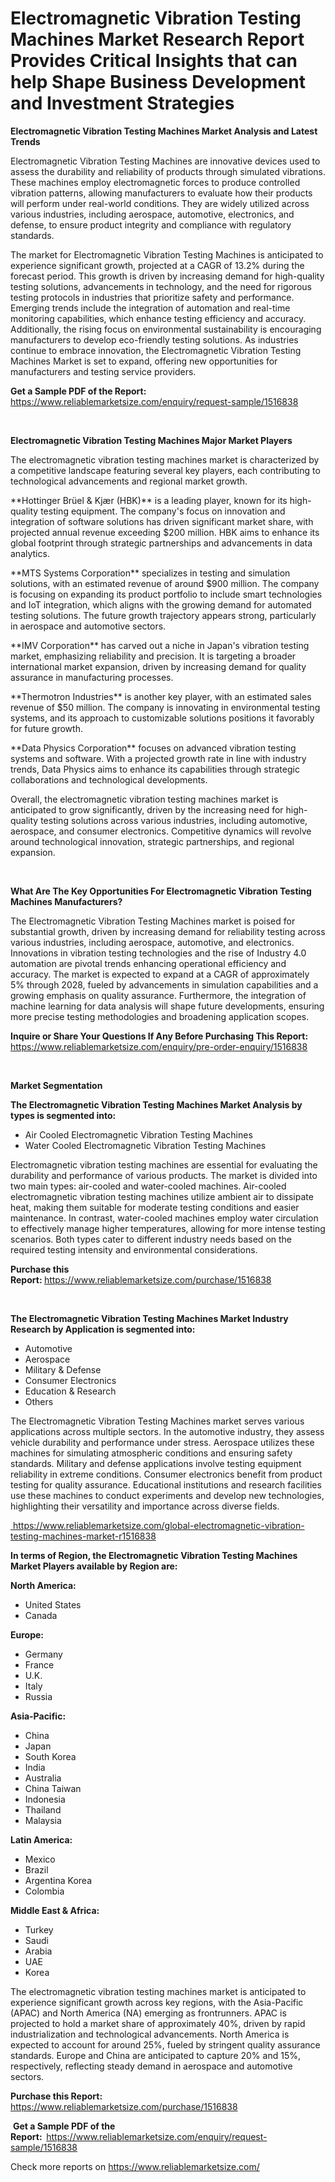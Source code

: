 <p><h1>Electromagnetic Vibration Testing Machines Market Research Report Provides Critical Insights that can help Shape Business Development and Investment Strategies</h1></p><p><strong>Electromagnetic Vibration Testing Machines Market Analysis and Latest Trends</strong></p>
<p><p>Electromagnetic Vibration Testing Machines are innovative devices used to assess the durability and reliability of products through simulated vibrations. These machines employ electromagnetic forces to produce controlled vibration patterns, allowing manufacturers to evaluate how their products will perform under real-world conditions. They are widely utilized across various industries, including aerospace, automotive, electronics, and defense, to ensure product integrity and compliance with regulatory standards.</p><p>The market for Electromagnetic Vibration Testing Machines is anticipated to experience significant growth, projected at a CAGR of 13.2% during the forecast period. This growth is driven by increasing demand for high-quality testing solutions, advancements in technology, and the need for rigorous testing protocols in industries that prioritize safety and performance. Emerging trends include the integration of automation and real-time monitoring capabilities, which enhance testing efficiency and accuracy. Additionally, the rising focus on environmental sustainability is encouraging manufacturers to develop eco-friendly testing solutions. As industries continue to embrace innovation, the Electromagnetic Vibration Testing Machines Market is set to expand, offering new opportunities for manufacturers and testing service providers.</p></p>
<p><strong>Get a Sample PDF of the Report:&nbsp;</strong> <a href="https://www.reliablemarketsize.com/enquiry/request-sample/1516838?utm_campaign=3563&utm_medium=2&utm_source=Github&utm_content=ia&utm_term=30032025&utm_id=electromagnetic-vibration-testing-machines">https://www.reliablemarketsize.com/enquiry/request-sample/1516838</a></p>
<p>&nbsp;</p>
<p><strong>Electromagnetic Vibration Testing Machines Major Market Players</strong></p>
<p><p>The electromagnetic vibration testing machines market is characterized by a competitive landscape featuring several key players, each contributing to technological advancements and regional market growth.</p><p>**Hottinger Brüel & Kjær (HBK)** is a leading player, known for its high-quality testing equipment. The company's focus on innovation and integration of software solutions has driven significant market share, with projected annual revenue exceeding $200 million. HBK aims to enhance its global footprint through strategic partnerships and advancements in data analytics.</p><p>**MTS Systems Corporation** specializes in testing and simulation solutions, with an estimated revenue of around $900 million. The company is focusing on expanding its product portfolio to include smart technologies and IoT integration, which aligns with the growing demand for automated testing solutions. The future growth trajectory appears strong, particularly in aerospace and automotive sectors.</p><p>**IMV Corporation** has carved out a niche in Japan's vibration testing market, emphasizing reliability and precision. It is targeting a broader international market expansion, driven by increasing demand for quality assurance in manufacturing processes.</p><p>**Thermotron Industries** is another key player, with an estimated sales revenue of $50 million. The company is innovating in environmental testing systems, and its approach to customizable solutions positions it favorably for future growth.</p><p>**Data Physics Corporation** focuses on advanced vibration testing systems and software. With a projected growth rate in line with industry trends, Data Physics aims to enhance its capabilities through strategic collaborations and technological developments.</p><p>Overall, the electromagnetic vibration testing machines market is anticipated to grow significantly, driven by the increasing need for high-quality testing solutions across various industries, including automotive, aerospace, and consumer electronics. Competitive dynamics will revolve around technological innovation, strategic partnerships, and regional expansion.</p></p>
<p>&nbsp;</p>
<p><strong>What Are The Key Opportunities For Electromagnetic Vibration Testing Machines Manufacturers?</strong></p>
<p><p>The Electromagnetic Vibration Testing Machines market is poised for substantial growth, driven by increasing demand for reliability testing across various industries, including aerospace, automotive, and electronics. Innovations in vibration testing technologies and the rise of Industry 4.0 automation are pivotal trends enhancing operational efficiency and accuracy. The market is expected to expand at a CAGR of approximately 5% through 2028, fueled by advancements in simulation capabilities and a growing emphasis on quality assurance. Furthermore, the integration of machine learning for data analysis will shape future developments, ensuring more precise testing methodologies and broadening application scopes.</p></p>
<p><strong>Inquire or Share Your Questions If Any Before Purchasing This Report:</strong> <a href="https://www.reliablemarketsize.com/enquiry/pre-order-enquiry/1516838?utm_campaign=3563&utm_medium=2&utm_source=Github&utm_content=ia&utm_term=30032025&utm_id=electromagnetic-vibration-testing-machines">https://www.reliablemarketsize.com/enquiry/pre-order-enquiry/1516838</a></p>
<p>&nbsp;</p>
<p><strong>Market Segmentation</strong></p>
<p><strong>The Electromagnetic Vibration Testing Machines Market Analysis by types is segmented into:</strong></p>
<p><ul><li>Air Cooled Electromagnetic Vibration Testing Machines</li><li>Water Cooled Electromagnetic Vibration Testing Machines</li></ul></p>
<p><p>Electromagnetic vibration testing machines are essential for evaluating the durability and performance of various products. The market is divided into two main types: air-cooled and water-cooled machines. Air-cooled electromagnetic vibration testing machines utilize ambient air to dissipate heat, making them suitable for moderate testing conditions and easier maintenance. In contrast, water-cooled machines employ water circulation to effectively manage higher temperatures, allowing for more intense testing scenarios. Both types cater to different industry needs based on the required testing intensity and environmental considerations.</p></p>
<p><strong>Purchase this Report:&nbsp;</strong><a href="https://www.reliablemarketsize.com/purchase/1516838?utm_campaign=3563&utm_medium=2&utm_source=Github&utm_content=ia&utm_term=30032025&utm_id=electromagnetic-vibration-testing-machines">https://www.reliablemarketsize.com/purchase/1516838</a></p>
<p>&nbsp;</p>
<p><strong>The Electromagnetic Vibration Testing Machines Market Industry Research by Application is segmented into:</strong></p>
<p><ul><li>Automotive</li><li>Aerospace</li><li>Military & Defense</li><li>Consumer Electronics</li><li>Education & Research</li><li>Others</li></ul></p>
<p><p>The Electromagnetic Vibration Testing Machines market serves various applications across multiple sectors. In the automotive industry, they assess vehicle durability and performance under stress. Aerospace utilizes these machines for simulating atmospheric conditions and ensuring safety standards. Military and defense applications involve testing equipment reliability in extreme conditions. Consumer electronics benefit from product testing for quality assurance. Educational institutions and research facilities use these machines to conduct experiments and develop new technologies, highlighting their versatility and importance across diverse fields.</p></p>
<p><a href="https://www.reliablemarketsize.com/global-electromagnetic-vibration-testing-machines-market-r1516838?utm_campaign=3563&utm_medium=2&utm_source=Github&utm_content=ia&utm_term=30032025&utm_id=electromagnetic-vibration-testing-machines">&nbsp;https://www.reliablemarketsize.com/global-electromagnetic-vibration-testing-machines-market-r1516838</a></p>
<p><strong>In terms of Region, the Electromagnetic Vibration Testing Machines Market Players available by Region are:</strong></p>
<p>
    <p> <strong> North America: </strong>
        <ul>
            <li>United States</li>
            <li>Canada</li>
        </ul>
        </p> 
    <p> <strong> Europe: </strong>
        <ul>
            <li>Germany</li>
            <li>France</li>
            <li>U.K.</li>
            <li>Italy</li>
            <li>Russia</li>
        </ul>
        </p> 
    <p> <strong> Asia-Pacific: </strong>
        <ul>
            <li>China</li>
            <li>Japan</li>
            <li>South Korea</li>
            <li>India</li>
            <li>Australia</li>
            <li>China Taiwan</li>
            <li>Indonesia</li>
            <li>Thailand</li>
            <li>Malaysia</li>
        </ul>
        </p> 
    <p> <strong> Latin America: </strong>
        <ul>
            <li>Mexico</li>
            <li>Brazil</li>
            <li>Argentina Korea</li>
            <li>Colombia</li>
        </ul>
        </p> 
    <p> <strong> Middle East & Africa: </strong>
        <ul>
            <li>Turkey</li>
            <li>Saudi</li>
            <li>Arabia</li>
            <li>UAE</li>
            <li>Korea</li>
        </ul>
    </p>
    </p>
<p><p>The electromagnetic vibration testing machines market is anticipated to experience significant growth across key regions, with the Asia-Pacific (APAC) and North America (NA) emerging as frontrunners. APAC is projected to hold a market share of approximately 40%, driven by rapid industrialization and technological advancements. North America is expected to account for around 25%, fueled by stringent quality assurance standards. Europe and China are anticipated to capture 20% and 15%, respectively, reflecting steady demand in aerospace and automotive sectors.</p></p>
<p><strong>Purchase this Report: </strong><a href="https://www.reliablemarketsize.com/purchase/1516838?utm_campaign=3563&utm_medium=2&utm_source=Github&utm_content=ia&utm_term=30032025&utm_id=electromagnetic-vibration-testing-machines">https://www.reliablemarketsize.com/purchase/1516838</a></p>
<p>&nbsp;<strong>Get a Sample PDF of the Report:&nbsp;&nbsp;</strong><a href="https://www.reliablemarketsize.com/enquiry/request-sample/1516838?utm_campaign=3563&utm_medium=2&utm_source=Github&utm_content=ia&utm_term=30032025&utm_id=electromagnetic-vibration-testing-machines">https://www.reliablemarketsize.com/enquiry/request-sample/1516838</a></p>
<p><strong></strong></p>
<p>Check more reports on <a href="https://www.reliablemarketsize.com/?utm_campaign=3563&utm_medium=2&utm_source=Github&utm_content=ia&utm_term=30032025&utm_id=electromagnetic-vibration-testing-machines">https://www.reliablemarketsize.com/</a></p>